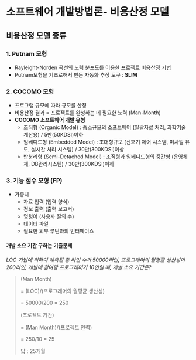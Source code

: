 # 소프트웨어 개발방법론- 비용산정 모델

## 비용산정 모델 종류

### 1. Putnam 모형

* Rayleight-Norden 곡선의 노력 분포도를 이용한 프로젝트 비용산정 기법
* Putnam모형을 기초로해서 만든 자동화 추정 도구 : **SLIM**



### 2. COCOMO 모형

* 프로그램 규모에 따라 규모를 산정
* 비용산정 결과 = 프로젝트를 완성하는 데 필요한 노력 (Man-Month)
* **COCOMO 소프트웨어 개발 유형**
  * 조직형 (Organic Model) : 중소규모의 소프트웨어 (일괄자료 처리, 과학기술 계산용) / 5만(50KDSI)이하
  * 임베디드형 (Embedded Model) : 초대형규모 (신호기 제어 시스템, 미사일 유도, 실시간 처리 시스템) / 30만(300KDSI)이상
  * 반분리형 (Semi-Detached Model) : 조직형과 임베디드형의 중간형 (운영체제, DB관리시스템) / 30만(300KDSI)이하



### 3. 기능 점수 모형 (FP)

* 가중치
  * 자료 입력 (입력 양식)
  * 정보 출력 (출력 보고서)
  * 명령어 (사용자 질의 수)
  * 데이터 파일
  * 필요한 외부 루틴과의 인터페이스



#### 개발 소요 기간 구하는 기출문제

*LOC 기법에 의하여 예측된 총 라인 수가 50000라인, 프로그래머의 월평균 생산성이 200라인, 개발에 참여할 프로그래머가 10인일 때, 개발 소요 기간은?*

> (Man Month)
>
> = (LOC)/(프로그래머의 월평균 생산성)
>
> = 50000/200 = 250
>
> (프로젝트 기간)
>
> = (Man Month)/(프로젝트 인력)
>
> = 250/10 = 25
>
> 답 : 25개월 

